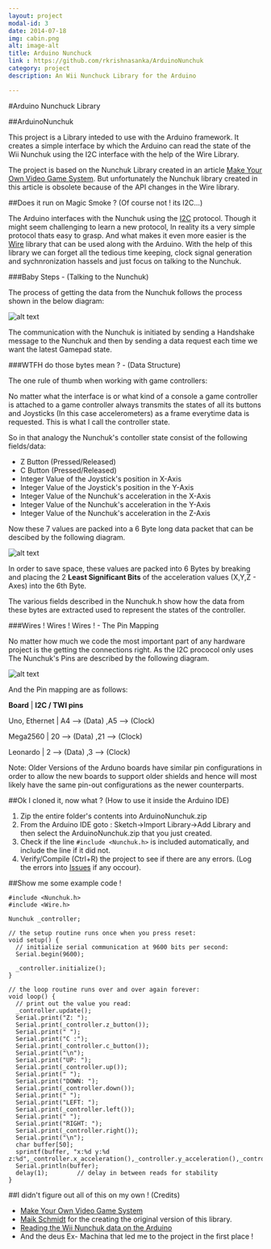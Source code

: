 ```yaml
---
layout: project
modal-id: 3
date: 2014-07-18
img: cabin.png
alt: image-alt
title: Arduino Nunchuck
link : https://github.com/rkrishnasanka/ArduinoNunchuk
category: project
description: An Wii Nunchuck Library for the Arduino

---
```

#Arduino Nunchuck Library


##ArduinoNunchuk


This project is a Library inteded to use with the Arduino framework. It creates a simple interface by which the Arduino can read the state
of the Wii Nunchuk using the I2C interface with the help of the Wire Library.

The project is based on the Nunchuk Library created in an article [Make Your Own Video Game System](http://pragprog.com/magazines/2011-08/make-your-own-video-game-system).
But unfortunately the Nunchuk library created in this article is obsolete because of the API changes in the Wire library.

##Does it run on Magic Smoke ? (Of course not ! its I2C...)


The Arduino interfaces with the Nunchuk using the [I2C](http://en.wikipedia.org/wiki/I%C2%B2C) protocol. Though it might seem challenging to learn a new protocol, In reality its a very
simple protocol thats easy to grasp. And what makes it even more easier is the [Wire](http://arduino.cc/en/Reference/Wire) library that can be used along with the Arduino. With the help of this library we can forget all the
tedious time keeping, clock signal generation and sychnronization hassels and just focus on talking to the Nunchuk.

###Baby Steps - (Talking to the Nunchuk)

The process of getting the data from the Nunchuk follows the process shown in the below diagram:

![alt text](http://a.pragprog.com/magazines/2011-08/images/nunchuck_communications__11l1a7__.jpg)

The communication with the Nunchuk is initiated by sending a Handshake message to the Nunchuk and then by sending a data request
each time we want the latest Gamepad state.

###WTFH do those bytes mean ? - (Data Structure)

The one rule of thumb when working with game controllers:

No matter what the interface is or what kind of a console a game controller is attached to a game controller always transmits the states of all its buttons and Joysticks (In this case accelerometers) as a frame everytime data is requested.
This is what I call the controller state.

So in that analogy the Nunchuk's contoller state consist of the following fields/data:

- Z Button (Pressed/Released)
- C Button (Pressed/Released)
- Integer Value of the Joystick's position in X-Axis
- Integer Value of the Joystick's position in the Y-Axis
- Integer Value of the Nunchuk's acceleration in the X-Axis
- Integer Value of the Nunchuk's acceleration in the Y-Axis
- Integer Value of the Nunchuk's acceleration in the Z-Axis

Now these 7 values are packed into a 6 Byte long data packet that can be descibed by the following diagram.

![alt text](http://oi40.tinypic.com/e9hi10.jpg "Data Diagram")

In order to save space, these values are packed into 6 Bytes by breaking and placing the 2 **Least Significant Bits**
of the acceleration values (X,Y,Z - Axes) into the 6th Byte.

The various fields described in the Nunchuk.h show how the data from these bytes are extracted used to represent the states of the controller.

###Wires ! Wires ! Wires ! - The Pin Mapping

No matter how much we code the most important part of any hardware project is the getting the connections right. As the I2C prococol only uses
The Nunchuk's Pins are described by the following diagram.

![alt text](http://oi42.tinypic.com/20h7ldu.jpg "Pin Diagram")

And the Pin mapping are as follows:

**Board**		|	**I2C / TWI pins**

Uno, Ethernet	|	A4	-->	(Data)	,A5	-->	(Clock)

Mega2560		  |	20	--> (Data)	,21	-->	(Clock)

Leonardo		  |	2	-->	(Data)  	,3	-->	(Clock)

Note: Older Versions of the Arduno boards have similar pin configurations in order to allow the new boards to support older shields and hence
will most likely have the same pin-out configurations as the newer counterparts.

##Ok I cloned it, now what ? (How to use it inside the Arduino IDE)

1. Zip the entire folder's contents into ArduinoNunchuk.zip
1. From the Arduino IDE goto : Sketch->Import Library->Add Library and then select the ArduinoNunchuk.zip that you just created.
1. Check if the line ``` #include <Nunchuk.h> ``` is included automatically, and include the line if it did not.
1. Verify/Compile (Ctrl+R) the project to see if there are any errors. (Log the errors into [Issues](https://github.com/rkrishnasanka/ArduinoNunchuk/issues) if any occour).

##Show me some example code !

```
#include <Nunchuk.h>
#include <Wire.h>

Nunchuk _controller;

// the setup routine runs once when you press reset:
void setup() {
  // initialize serial communication at 9600 bits per second:
  Serial.begin(9600);

  _controller.initialize();
}

// the loop routine runs over and over again forever:
void loop() {
  // print out the value you read:
  _controller.update();
  Serial.print("Z: ");
  Serial.print(_controller.z_button());
  Serial.print(" ");
  Serial.print("C :");
  Serial.print(_controller.c_button());
  Serial.print("\n");
  Serial.print("UP: ");
  Serial.print(_controller.up());
  Serial.print(" ");
  Serial.print("DOWN: ");
  Serial.print(_controller.down());
  Serial.print(" ");
  Serial.print("LEFT: ");
  Serial.print(_controller.left());
  Serial.print(" ");
  Serial.print("RIGHT: ");
  Serial.print(_controller.right());
  Serial.print("\n");
  char buffer[50];
  sprintf(buffer, "x:%d y:%d z:%d",_controller.x_acceleration(),_controller.y_acceleration(),_controller.z_acceleration());
  Serial.println(buffer);
  delay(1);        // delay in between reads for stability
}

```
##I didn't figure out all of this on my own ! (Credits)

* [Make Your Own Video Game System](http://pragprog.com/magazines/2011-08/make-your-own-video-game-system)
* [Maik Schmidt](https://github.com/maik) for the creating the original version of this library.
* [Reading the Wii Nunchuk data on the Arduino](http://www.windmeadow.com/node/42)
* And the deus Ex- Machina that led me to the project in the first place !
